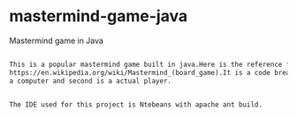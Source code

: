 # mastermind-game-java

Mastermind game in Java 

```markdown

This is a popular mastermind game built in java.Here is the reference for the game;
https://en.wikipedia.org/wiki/Mastermind_(board_game).It is a code breaking game between two players, one is 
a computer and second is a actual player.


The IDE used for this project is Ntebeans with apache ant build.

```



